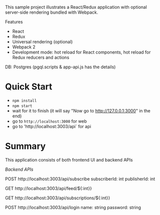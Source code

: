 This sample project illustrates a React/Redux application with optional server-side rendering bundled with Webpack.

Features

* React
* Redux
* Universal rendering (optional)
* Webpack 2
* Development mode: hot reload for React components, hot reload for Redux reducers and actions

DB: Postgres (pgql.scripts & app-api.js has the details)


Quick Start
===========

* `npm install`
* `npm start`
* wait for it to finish (it will say "Now go to http://127.0.0.1:3000" in the end)
* go to `http://localhost:3000` for web
* go to 'http://localhost:3003/api` for api


Summary
=======

This application consists of both frontend UI and backend APIs

*Backend APIs*

POST http://localhost:3003/api/subscribe
 subscriberId: int
 publisherId: int

GET http://localhost:3003/api/feed/${:int}}

GET http://localhost:3003/api/subscriptions/${:int}}

POST http://localhost:3003/api/login
  name: string
  password: string



